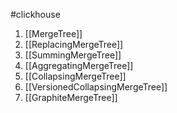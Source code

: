 #clickhouse 

1. [[MergeTree]]
2. [[ReplacingMergeTree]]
3. [[SummingMergeTree]]
4. [[AggregatingMergeTree]]
5. [[CollapsingMergeTree]]
6. [[VersionedCollapsingMergeTree]]
7. [[GraphiteMergeTree]]

